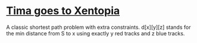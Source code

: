 # [Tima goes to Xentopia](https://open.kattis.com/problems/xentopia)

A classic shortest path problem with extra constraints. d[x][y][z] stands for the min distance from S to x using exactly y red tracks and z blue tracks.
